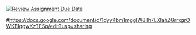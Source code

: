 [![Review Assignment Due Date](https://classroom.github.com/assets/deadline-readme-button-24ddc0f5d75046c5622901739e7c5dd533143b0c8e959d652212380cedb1ea36.svg)](https://classroom.github.com/a/Mv6l8mWK)

#https://docs.google.com/document/d/1dyyKbm1mggIW8llh7LXlahZGrrxgrOWKEIqgwKzTFSo/edit?usp=sharing
